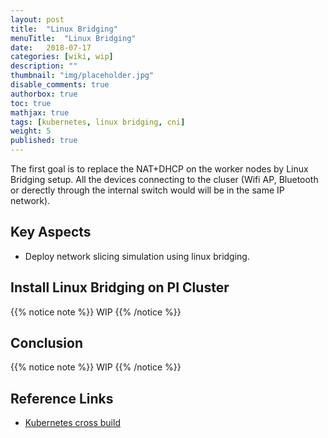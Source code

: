 ```yaml
---
layout: post
title:  "Linux Bridging"
menuTitle:  "Linux Bridging"
date:   2018-07-17
categories: [wiki, wip]
description: ""
thumbnail: "img/placeholder.jpg"
disable_comments: true
authorbox: true
toc: true
mathjax: true
tags: [kubernetes, linux bridging, cni]
weight: 5 
published: true
---
```


The first goal is to replace the NAT+DHCP on the worker nodes
by Linux Bridging setup. All the devices connecting to the 
cluser (Wifi AP, Bluetooth or derectly through the internal
switch would will be in the same IP network).

<!--more-->

## Key Aspects

- Deploy network slicing simulation using linux bridging.

## Install Linux Bridging on PI Cluster

{{% notice note %}}
WIP
{{% /notice %}}

## Conclusion

{{% notice note %}}
WIP
{{% /notice %}}

## Reference Links

- [Kubernetes cross build]()

